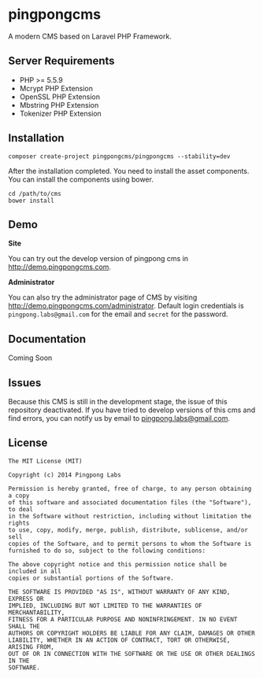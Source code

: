 pingpongcms
===========

A modern CMS based on Laravel PHP Framework.

## Server Requirements

- PHP >= 5.5.9
- Mcrypt PHP Extension
- OpenSSL PHP Extension
- Mbstring PHP Extension
- Tokenizer PHP Extension

## Installation

```
composer create-project pingpongcms/pingpongcms --stability=dev
```

After the installation completed. You need to install the asset components. You can install the components using bower.

```
cd /path/to/cms
bower install
```

## Demo

**Site**

You can try out the develop version of pingpong cms in http://demo.pingpongcms.com. 

**Administrator**

You can also try the administrator page of CMS by visiting http://demo.pingpongcms.com/administrator. Default login credentials is `pingpong.labs@gmail.com` for the email and `secret` for the password.

## Documentation

Coming Soon

## Issues

Because this CMS is still in the development stage, the issue of this repository deactivated. If you have tried to develop versions of this cms and find errors, you can notify us by email to pingpong.labs@gmail.com.

## License

```
The MIT License (MIT)

Copyright (c) 2014 Pingpong Labs

Permission is hereby granted, free of charge, to any person obtaining a copy
of this software and associated documentation files (the "Software"), to deal
in the Software without restriction, including without limitation the rights
to use, copy, modify, merge, publish, distribute, sublicense, and/or sell
copies of the Software, and to permit persons to whom the Software is
furnished to do so, subject to the following conditions:

The above copyright notice and this permission notice shall be included in all
copies or substantial portions of the Software.

THE SOFTWARE IS PROVIDED "AS IS", WITHOUT WARRANTY OF ANY KIND, EXPRESS OR
IMPLIED, INCLUDING BUT NOT LIMITED TO THE WARRANTIES OF MERCHANTABILITY,
FITNESS FOR A PARTICULAR PURPOSE AND NONINFRINGEMENT. IN NO EVENT SHALL THE
AUTHORS OR COPYRIGHT HOLDERS BE LIABLE FOR ANY CLAIM, DAMAGES OR OTHER
LIABILITY, WHETHER IN AN ACTION OF CONTRACT, TORT OR OTHERWISE, ARISING FROM,
OUT OF OR IN CONNECTION WITH THE SOFTWARE OR THE USE OR OTHER DEALINGS IN THE
SOFTWARE.
```